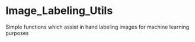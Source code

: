 # Image_Labeling_Utils
Simple functions which assist in hand labeling images for machine learning purposes
